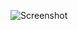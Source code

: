 ![Screenshot](https://raw.githubusercontent.com/Cryakl/Ultimate-RAT-Collection/refs/heads/main/SpyNet/Spy-Net%20v3.1/Screenshot.png)
